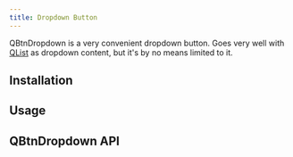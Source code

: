 ```yaml
---
title: Dropdown Button
---
```

QBtnDropdown is a very convenient dropdown button. Goes very well with [QList](/vue-components/lists-and-list-items) as dropdown content, but it's by no means limited to it.

## Installation
<doc-installation components="QBtnDropdown" />

## Usage

<doc-example title="Basic" file="QBtnDropdown/Basic" />

<doc-example title="Various Content" file="QBtnDropdown/VariousContent" />

<doc-example title="Split" file="QBtnDropdown/Split" />

<doc-example title="Custom Button" file="QBtnDropdown/CustomButton" />

<doc-example title="Using v-model" file="QBtnDropdown/Model" />

<doc-example title="Split and router link on main" file="QBtnDropdown/Link" />

## QBtnDropdown API
<doc-api file="QBtnDropdown" />
